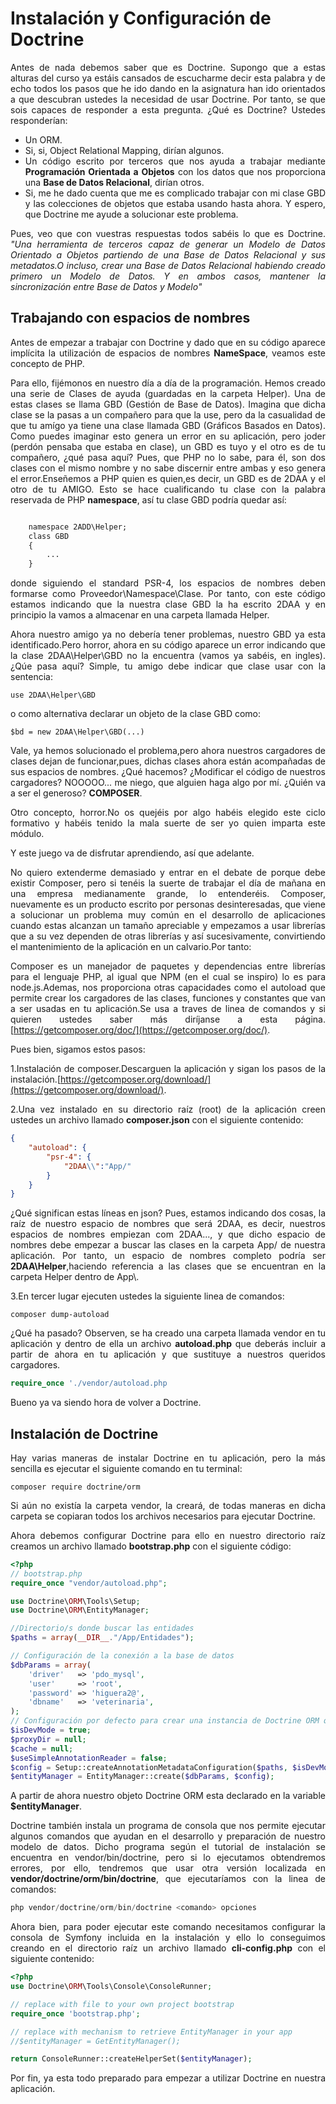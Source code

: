 # Instalación y Configuración de Doctrine

<div style="text-align:justify">
Antes de nada debemos saber que es Doctrine. Supongo que a estas alturas del curso ya estáis cansados de escucharme decir esta palabra y de echo todos los pasos que he ido dando en la asignatura han ido orientados a que descubran ustedes la necesidad de usar Doctrine. Por tanto, se que sois capaces de responder a esta pregunta. ¿Qué es Doctrine? Ustedes responderían:

- Un ORM.
- Si, si, Object Relational Mapping, dirían algunos.
- Un código escrito por terceros que nos ayuda a trabajar mediante **Programación Orientada a Objetos** con los datos que nos proporciona una **Base de Datos Relacional**, dirían otros.
- Si, me he dado cuenta que me es complicado trabajar con mi clase GBD y las colecciones de objetos que estaba usando hasta ahora. Y espero, que Doctrine me ayude a solucionar este problema.

Pues, veo que con vuestras respuestas todos sabéis lo que es Doctrine.
*"Una herramienta de terceros capaz de generar un Modelo de Datos Orientado a Objetos partiendo de una Base de Datos Relacional y sus metadatos.O incluso, crear una Base de Datos Relacional habiendo creado primero un Modelo de Datos. Y en ambos casos, mantener la sincronización entre Base de Datos y Modelo"*

## Trabajando con espacios de nombres

Antes de empezar a trabajar con Doctrine y dado que en su código aparece implícita la utilización de espacios de nombres **NameSpace**, veamos este concepto de PHP.

Para ello, fijémonos en nuestro día a día de la programación. Hemos creado una serie de Clases de ayuda (guardadas en la carpeta Helper). Una de estas clases se llama GBD (Gestión de Base de Datos). Imagina que dicha clase se la pasas a un compañero para que la use, pero da la casualidad de que tu amígo ya tiene una clase llamada GBD (Gráficos Basados en Datos). Como puedes imaginar esto genera un error en su aplicación, pero joder (perdón pensaba que estaba en clase), un GBD es tuyo y el otro es de tu compañero, ¿qué pasa aquí? Pues, que PHP no lo sabe, para él, son dos clases con el mismo nombre y no sabe discernir entre ambas y eso genera el error.Enseñemos a PHP quien es quien,es decir, un GBD es de 2DAA y el otro de tu AMIGO. Esto se hace cualificando tu clase con la palabra reservada de PHP **namespace**, así tu clase GBD podría quedar así:

```html

    namespace 2ADD\Helper;
    class GBD
    {
        ...
    }
```

donde siguiendo el standard PSR-4, los espacios de nombres deben formarse como Proveedor\Namespace\Clase. Por tanto, con este código estamos indicando que la nuestra clase GBD la ha escrito 2DAA y en principio la vamos a almacenar en una carpeta llamada Helper.

Ahora nuestro amigo ya no debería tener problemas, nuestro GBD ya esta identificado.Pero horror, ahora en su código aparece un error indicando que la clase 2DAA\Helper\GBD no la encuentra (vamos ya sabéis, en ingles). ¿Qúe pasa aquí? Simple, tu amigo debe indicar que clase usar con la sentencia:

`use 2DAA\Helper\GBD`

o como alternativa declarar un objeto de la clase GBD como:

`$bd = new 2DAA\Helper\GBD(...)`

Vale, ya hemos solucionado el problema,pero ahora nuestros cargadores de clases dejan de funcionar,pues, dichas clases ahora están acompañadas de sus espacios de nombres. ¿Qué hacemos? ¿Modificar el código de nuestros cargadores? NOOOOO... me niego, que alguien haga algo por mí. ¿Quién va a ser el generoso? **COMPOSER**.

Otro concepto, horror.No os quejéis por algo habéis elegido este ciclo formativo y habéis tenido la mala suerte de ser yo quien imparta este módulo.

Y este juego va de disfrutar aprendiendo, así que adelante.

No quiero extenderme demasiado y entrar en el debate de porque debe existir Composer, pero si tenéis la suerte de trabajar el día de mañana en una empresa medianamente grande, lo entenderéis.
Composer, nuevamente es un producto escrito por personas desinteresadas, que viene a solucionar un problema muy común en el desarrollo de aplicaciones cuando estas alcanzan un tamaño apreciable y empezamos a usar librerías que a su vez dependen de otras librerías y así sucesivamente, convirtiendo el mantenimiento de la aplicación en un calvario.Por tanto:

Composer es un manejador de paquetes y dependencias entre librerías para el lenguaje PHP, al igual que NPM (en el cual se inspiro) lo es para node.js.Ademas, nos proporciona otras capacidades como el autoload que permite crear los cargadores de las clases, funciones y constantes que van a ser usadas en tu aplicación.Se usa a traves de linea de comandos y si quieren ustedes saber más diríjanse a esta página.[https://getcomposer.org/doc/](https://getcomposer.org/doc/).

Pues bien, sigamos estos pasos:

1.Instalación de composer.Descarguen la aplicación y sigan los pasos de la instalación.[https://getcomposer.org/download/](https://getcomposer.org/download/).

2.Una vez instalado en su directorio raíz (root) de la aplicación creen ustedes un archivo llamado **composer.json** con el siguiente contenido:


```json
{
    "autoload": {
        "psr-4": {
            "2DAA\\":"App/"
        }
    }
}
```
¿Qué significan estas líneas en json? Pues, estamos indicando dos cosas, la raíz de nuestro espacio de nombres que será 2DAA, es decir, nuestros espacios de nombres empiezan com 2DAA\..., y que dicho espacio de nombres debe empezar a buscar las clases en la carpeta App/ de nuestra aplicación. Por tanto, un espacio de nombres completo podría ser **2DAA\Helper**,haciendo referencia a las clases que se encuentran en la carpeta Helper dentro de App\\.

3.En tercer lugar ejecuten ustedes la siguiente linea de comandos:
```
composer dump-autoload
```

¿Qué ha pasado? Observen, se ha creado una carpeta llamada vendor en tu aplicación y dentro de ella un archivo **autoload.php** que deberás incluir a partir de ahora en tu aplicación y que sustituye a nuestros queridos cargadores.

```php
require_once './vendor/autoload.php
```

Bueno ya va siendo hora de volver a Doctrine.

## Instalación de Doctrine

Hay varias maneras de instalar Doctrine en tu aplicación, pero la más sencilla es ejecutar el siguiente comando en tu terminal:

```
composer require doctrine/orm
```

Si aún no existía la carpeta vendor, la creará, de todas maneras en dicha carpeta se copiaran todos los archivos necesarios para ejecutar Doctrine.

Ahora debemos configurar Doctrine para ello en nuestro directorio raíz creamos un archivo llamado **bootstrap.php** con el siguiente código:

```php
<?php
// bootstrap.php
require_once "vendor/autoload.php";

use Doctrine\ORM\Tools\Setup;
use Doctrine\ORM\EntityManager;

//Directorio/s donde buscar las entidades
$paths = array(__DIR__."/App/Entidades");

// Configuración de la conexión a la base de datos
$dbParams = array(
    'driver'   => 'pdo_mysql',
    'user'     => 'root',
    'password' => 'higuera2@',
    'dbname'   => 'veterinaria',
);
// Configuración por defecto para crear una instancia de Doctrine ORM que usa anotaciones
$isDevMode = true;
$proxyDir = null;
$cache = null;
$useSimpleAnnotationReader = false;
$config = Setup::createAnnotationMetadataConfiguration($paths, $isDevMode, $proxyDir, $cache, $useSimpleAnnotationReader);
$entityManager = EntityManager::create($dbParams, $config);
```

A partir de ahora nuestro objeto Doctrine ORM esta declarado en la variable **$entityManager**.

Doctrine también instala un programa de consola que nos permite ejecutar algunos comandos que ayudan en el desarrollo y preparación de nuestro modelo de datos. Dicho programa según el tutorial de instalación se encuentra en vendor/bin/doctrine, pero si lo ejecutamos obtendremos errores, por ello, tendremos que usar otra versión localizada en **vendor/doctrine/orm/bin/doctrine**, que ejecutaríamos con la linea de comandos:

```php
php vendor/doctrine/orm/bin/doctrine <comando> opciones
```
Ahora bien, para poder ejecutar este comando necesitamos configurar la consola de Symfony incluida en la instalación y ello lo conseguimos creando en el directorio raíz un archivo llamado **cli-config.php** con el siguiente contenido:

```php
<?php
use Doctrine\ORM\Tools\Console\ConsoleRunner;

// replace with file to your own project bootstrap
require_once 'bootstrap.php';

// replace with mechanism to retrieve EntityManager in your app
//$entityManager = GetEntityManager();

return ConsoleRunner::createHelperSet($entityManager);
```

Por fin, ya esta todo preparado para empezar a utilizar Doctrine en nuestra aplicación.
